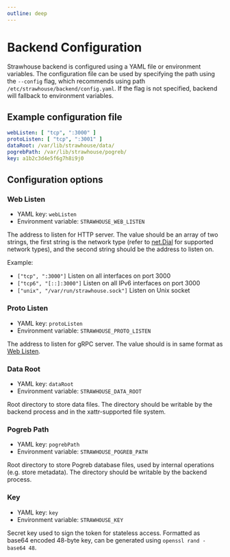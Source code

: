 ```yaml
---
outline: deep
---
```


# Backend Configuration

Strawhouse backend is configured using a YAML file or environment variables. The configuration file can be used by
specifying the path using the `--config` flag, which recommends using path `/etc/strawhouse/backend/config.yaml`. If the
flag is not specified, backend will fallback to environment variables.

## Example configuration file

```yaml
webListen: [ "tcp", ":3000" ]
protoListen: [ "tcp", ":3001" ]
dataRoot: /var/lib/strawhouse/data/
pogrebPath: /var/lib/strawhouse/pogreb/
key: a1b2c3d4e5f6g7h8i9j0
```

## Configuration options

### Web Listen

- YAML key: `webListen`
- Environment variable: `STRAWHOUSE_WEB_LISTEN`

The address to listen for HTTP server. The value should be an array of two strings, the first string is the network
type (refer to [net.Dial](https://pkg.go.dev/net#Dial) for supported network types), and the second string should be the
address to listen on.

Example:

- `["tcp", ":3000"]` Listen on all interfaces on port 3000
- `["tcp6", "[::]:3000"]` Listen on all IPv6 interfaces on port 3000
- `["unix", "/var/run/strawhouse.sock"]` Listen on Unix socket

### Proto Listen

- YAML key: `protoListen`
- Environment variable: `STRAWHOUSE_PROTO_LISTEN`

The address to listen for gRPC server. The value should is in same format as [Web Listen](#web-listen).

### Data Root

- YAML key: `dataRoot`
- Environment variable: `STRAWHOUSE_DATA_ROOT`

Root directory to store data files. The directory should be writable by the backend process and in the xattr-supported
file system.

### Pogreb Path

- YAML key: `pogrebPath`
- Environment variable: `STRAWHOUSE_POGREB_PATH`

Root directory to store Pogreb database files, used by internal operations (e.g. store metadata). The directory should be writable by the backend process.

### Key

- YAML key: `key`
- Environment variable: `STRAWHOUSE_KEY`

Secret key used to sign the token for stateless access. Formatted as base64 encoded 48-byte key, can be generated using `openssl rand -base64 48`.
